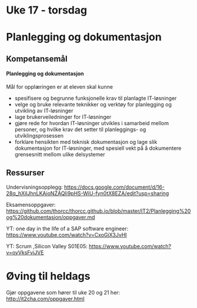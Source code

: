 # Uke 17 - torsdag

# Planlegging og dokumentasjon

## Kompetansemål

#### Planlegging og dokumentasjon

Mål for opplæringen er at eleven skal kunne

- spesifisere og begrunne funksjonelle krav til planlagte IT-løsninger
- velge og bruke relevante teknikker og verktøy for planlegging og utvikling av IT-løsninger
- lage brukerveiledninger for IT-løsninger
- gjøre rede for hvordan IT-løsninger utvikles i samarbeid mellom personer, og hvilke krav det setter til planleggings- og utviklingsprosessen
- forklare hensikten med teknisk dokumentasjon og lage slik dokumentasjon for IT-løsninger, med spesiell vekt på å dokumentere grensesnitt mellom ulike delsystemer

## Ressurser

Undervisningsopplegg: https://docs.google.com/document/d/16-28q_hXilJhnLKAioNZAQli9pHS-WiU-fyn0tX8EZA/edit?usp=sharing

Eksamensoppgaver: https://github.com/thorcc/thorcc.github.io/blob/master/IT2/Planlegging%20og%20dokumentasjon/oppgaver.md

YT: one day in the life of a SAP software engineer: https://www.youtube.com/watch?v=CxoGjX3JvHI

YT: Scrum ,Silicon Valley S01E05: https://www.youtube.com/watch?v=oyVksFviJVE

# Øving til heldags
Gjør oppgavene som hører til uke 20 og 21 her:
http://it2cha.com/oppgaver.html